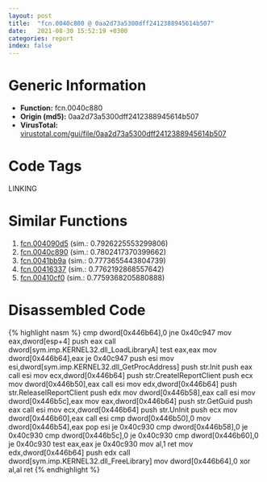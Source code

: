 ```yaml
---
layout: post
title:  "fcn.0040c880 @ 0aa2d73a5300dff2412388945614b507"
date:   2021-08-30 15:52:19 +0300
categories: report
index: false
---
```


# Generic Information
- **Function:** fcn.0040c880
- **Origin (md5):** 0aa2d73a5300dff2412388945614b507
- **VirusTotal:** [virustotal.com/gui/file/0aa2d73a5300dff2412388945614b507][virustotal_ref]

# Code Tags
<span class="tag" id="LINKING">LINKING</span>


# Similar Functions

1. [fcn.004090d5][similar_1_ref] (sim.: 0.7926225553299806)
2. [fcn.0040c890][similar_2_ref] (sim.: 0.7802417370399662)
3. [fcn.0041bb9a][similar_3_ref] (sim.: 0.7773655443804739)
4. [fcn.00416337][similar_4_ref] (sim.: 0.7762192868557642)
5. [fcn.00410cf0][similar_5_ref] (sim.: 0.7759368205880888)


# Disassembled Code

{% highlight nasm %}
cmp dword[0x446b64],0
jne 0x40c947
mov eax,dword[esp+4]
push eax
call dword[sym.imp.KERNEL32.dll_LoadLibraryA]
test eax,eax
mov dword[0x446b64],eax
je 0x40c947
push esi
mov esi,dword[sym.imp.KERNEL32.dll_GetProcAddress]
push str.Init
push eax
call esi
mov ecx,dword[0x446b64]
push str.CreateIReportClient
push ecx
mov dword[0x446b50],eax
call esi
mov edx,dword[0x446b64]
push str.ReleaseIReportClient
push edx
mov dword[0x446b58],eax
call esi
mov dword[0x446b5c],eax
mov eax,dword[0x446b64]
push str.GetGuid
push eax
call esi
mov ecx,dword[0x446b64]
push str.UnInit
push ecx
mov dword[0x446b60],eax
call esi
cmp dword[0x446b50],0
mov dword[0x446b54],eax
pop esi
je 0x40c930
cmp dword[0x446b58],0
je 0x40c930
cmp dword[0x446b5c],0
je 0x40c930
cmp dword[0x446b60],0
je 0x40c930
test eax,eax
je 0x40c930
mov al,1
ret 
mov edx,dword[0x446b64]
push edx
call dword[sym.imp.KERNEL32.dll_FreeLibrary]
mov dword[0x446b64],0
xor al,al
ret 
{% endhighlight %}


[similar_1_ref]: /report/fcn.004090d5@a1c6b07868a0eea8f4ee5a872aa71909
[similar_2_ref]: /report/fcn.0040c890@fac4f0be03ac37bd8be7ef737cdcee10
[similar_3_ref]: /report/fcn.0041bb9a@7b00dd8f2abf54a73bfb09681334ff78
[similar_4_ref]: /report/fcn.00416337@59aef7c08025d70f84c85db2092fc99e
[similar_5_ref]: /report/fcn.00410cf0@4fe6510221c33bf023f6abed461fc13f
[virustotal_ref]: https://www.virustotal.com/gui/file/0aa2d73a5300dff2412388945614b507